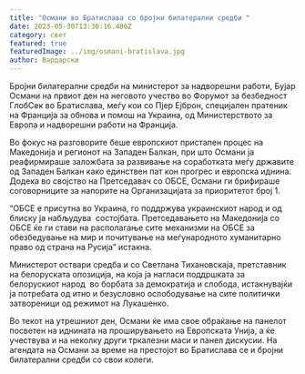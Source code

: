 ```yaml
---
title: "Османи во Братислава со бројни билатерални средби "
date: 2023-05-30T13:30:16.486Z
category: свет
featured: true
featuredImage: ../img/osmani-bratislava.jpg
author: Вардарски
---
```

<!--StartFragment-->

Бројни билатерални средби на министерот за надворешни работи, Бујар Османи на првиот ден на неговото учество во Форумот за безбедност ГлобСек во Братислава, меѓу кои со Пјер Ејброн, специјален пратеник на Франција за обнова и помош на Украина, од Министерството за Европа и надворешни работи на Франција. 

Во фокус на разговорите беше европскиот пристапен процес на Македонија и регионот на Западен Балкан, при што Османи ја реафирмираше заложбата за развивање на соработката меѓу државите од Западен Балкан како единствен пат кон прогрес и европска иднина. Додека во својство на Претседавач со ОБСЕ, Османи ги брифираше соговорниците за напорите на Организацијата за приоритетот број 1. 

“ОБСЕ е присутна во Украина, го поддржува украинскиот народ и од блиску ја набљудува  состојбата. Претседавањето на Македонија со ОБСЕ ќе ги стави на располагање сите механизми на ОБСЕ за обезбедување на мир и почитување на меѓународното хуманитарно право од страна на Русија” истакна. 

Министерот оствари средба и со Светлана Тихановскаја, претставник на белоруската опозиција, на која ја нагласи поддршката за белорускиот народ  во борбата за демократија и слобода, истакнувајќи ја потребата од итно и безусловно ослободување на сите политички затвореници од режимот на Лукашенко. 

Во текот на утрешниот ден, Османи ќе има свое обраќање на панелот посветен на иднината на проширувањето на Европската Унија, а ќе учествува и на неколку други тркалезни маси и панел дискусии. На агендата на Османи за време на престојот во Братислава се и бројни билатерални средби со свои колеги.

<!--EndFragment-->